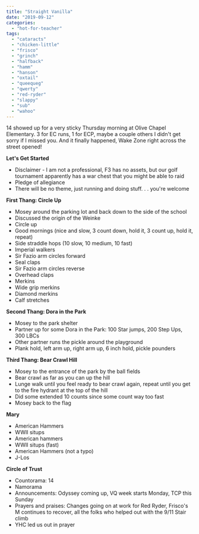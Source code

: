 ```yaml
---
title: "Straight Vanilla"
date: "2019-09-12"
categories: 
  - "hot-for-teacher"
tags: 
  - "cataracts"
  - "chicken-little"
  - "frisco"
  - "grinch"
  - "halfback"
  - "hamm"
  - "hanson"
  - "oxtail"
  - "queequeg"
  - "qwerty"
  - "red-ryder"
  - "slappy"
  - "sub"
  - "wahoo"
---
```


14 showed up for a very sticky Thursday morning at Olive Chapel Elementary. 3 for EC runs, 1 for ECP, maybe a couple others I didn't get sorry if I missed you. And it finally happened, Wake Zone right across the street opened!

**Let's Get Started**

- Disclaimer - I am not a professional, F3 has no assets, but our golf tournament apparently has a war chest that you might be able to raid
- Pledge of allegiance
- There will be no theme, just running and doing stuff. . . you're welcome

**First Thang: Circle Up**

- Mosey around the parking lot and back down to the side of the school
- Discussed the origin of the Weinke
- Circle up
- Good mornings (nice and slow, 3 count down, hold it, 3 count up, hold it, repeat)
- Side straddle hops (10 slow, 10 medium, 10 fast)
- Imperial walkers
- Sir Fazio arm circles forward
- Seal claps
- Sir Fazio arm circles reverse
- Overhead claps
- Merkins
- Wide grip merkins
- Diamond merkins
- Calf stretches

**Second Thang: Dora in the Park**

- Mosey to the park shelter
- Partner up for some Dora in the Park: 100 Star jumps, 200 Step Ups, 300 LBCs
- Other partner runs the pickle around the playground
- Plank hold, left arm up, right arm up, 6 inch hold, pickle pounders

**Third Thang: Bear Crawl Hill**

- Mosey to the entrance of the park by the ball fields
- Bear crawl as far as you can up the hill
- Lunge walk until you feel ready to bear crawl again, repeat until you get to the fire hydrant at the top of the hill
- Did some extended 10 counts since some count way too fast
- Mosey back to the flag

**Mary**

- American Hammers
- WWII situps
- American hammers
- WWII situps (fast)
- American Hammers (not a typo)
- J-Los

**Circle of Trust**

- Countorama: 14
- Namorama
- Announcements: Odyssey coming up, VQ week starts Monday, TCP this Sunday
- Prayers and praises: Changes going on at work for Red Ryder, Frisco's M continues to recover, all the folks who helped out with the 9/11 Stair climb
- YHC led us out in prayer
